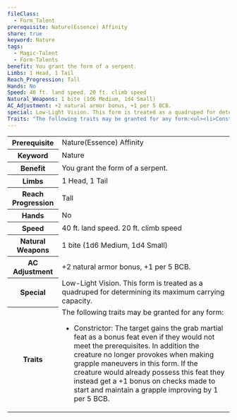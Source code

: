 ```yaml
---
fileClass:
  - Form_Talent
prerequisite: Nature(Essence) Affinity
share: true
keyword: Nature
tags:
  - Magic-Talent
  - Form-Talents
benefit: You grant the form of a serpent.
Limbs: 1 Head, 1 Tail
Reach_Progression: Tall
Hands: No
Speed: 40 ft. land speed. 20 ft. climb speed
Natural_Weapons: 1 bite (1d6 Medium, 1d4 Small)
AC_Adjustment: +2 natural armor bonus, +1 per 5 BCB.
special: Low-Light Vision. This form is treated as a quadruped for determining its maximum carrying capacity.
Traits: "The following traits may be granted for any form:<ul><li>Constrictor: The target gains the grab martial feat as a bonus feat even if they would not meet the prerequisites. In addition the creature no longer provokes when making grapple maneuvers in this form. If the creature would already possess this feat they instead get a +1 bonus on checks made to start and maintain a grapple improving by 1 per 5 BCB.</li></ul>"
---
```

<p><span dir="ltr" style="overflow-x: auto;"><table><tbody><tr><th dir="ltr">Prerequisite</th><td dir="ltr">Nature(Essence) Affinity</td></tr><tr><th dir="ltr">Keyword</th><td dir="ltr">Nature</td></tr><tr><th dir="ltr">Benefit</th><td dir="ltr">You grant the form of a serpent.</td></tr><tr><th dir="ltr">Limbs</th><td dir="ltr">1 Head, 1 Tail</td></tr><tr><th dir="ltr">Reach Progression</th><td dir="ltr">Tall</td></tr><tr><th dir="ltr">Hands</th><td dir="ltr">No</td></tr><tr><th dir="ltr">Speed</th><td dir="ltr">40 ft. land speed. 20 ft. climb speed</td></tr><tr><th dir="ltr">Natural Weapons</th><td dir="ltr">1 bite (1d6 Medium, 1d4 Small)</td></tr><tr><th dir="ltr">AC Adjustment</th><td dir="ltr">+2 natural armor bonus, +1 per 5 BCB.</td></tr><tr><th dir="ltr">Special</th><td dir="ltr">Low-Light Vision. This form is treated as a quadruped for determining its maximum carrying capacity.</td></tr><tr><th dir="ltr">Traits</th><td dir="ltr">The following traits may be granted for any form:<ul><li dir="auto">Constrictor: The target gains the grab martial feat as a bonus feat even if they would not meet the prerequisites. In addition the creature no longer provokes when making grapple maneuvers in this form. If the creature would already possess this feat they instead get a +1 bonus on checks made to start and maintain a grapple improving by 1 per 5 BCB.</li></ul></td></tr></tbody></table></span></p>
